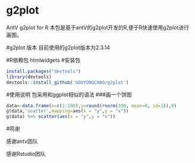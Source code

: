 # g2plot
AntV g2plot for R
本包是基于antV的g2plot开发的R,便于R快速使用g2plot进行画图。

#g2plot 版本
目前使用的g2plot版本为2.3.14

#R依赖包
htmlwidgets
#安装包
```r
install.packages("devtools")
library(devtools)
devtools::install_github('GOUYONGCHAO/g2plot')
```
#使用说明
包采用和ggplot相似的语法
###画一个饼图
```r
data<-data.frame(x=c(1:100),y=round(rnorm(100, mean=0, sd=1)),0)
g(data,'scatter',mapping=aes(x = "y",y = "x"))
g(data) %>% scatter(aes(x = "y",y = "x"))
```
#鸣谢

感谢antv团队

感谢Rstudio团队
